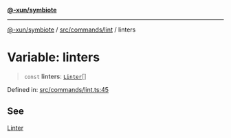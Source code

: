 [**@-xun/symbiote**](../../../../README.md)

***

[@-xun/symbiote](../../../../README.md) / [src/commands/lint](../README.md) / linters

# Variable: linters

> `const` **linters**: [`Linter`](../enumerations/Linter.md)[]

Defined in: [src/commands/lint.ts:45](https://github.com/Xunnamius/symbiote/blob/9d125f863e55b05b020914ff4ddfee626423b9b7/src/commands/lint.ts#L45)

## See

[Linter](../enumerations/Linter.md)
